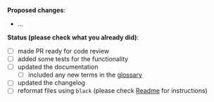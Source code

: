 **Proposed changes**:
- ...

**Status (please check what you already did)**:
- [ ] made PR ready for code review
- [ ] added some tests for the functionality
- [ ] updated the documentation
    - [ ] included any new terms in the [glossary](https://github.com/RasaHQ/rasa/blob/master/docs/glossary.rst)
- [ ] updated the changelog
- [ ] reformat files using `black` (please check [Readme](https://github.com/RasaHQ/rasa_nlu#code-style) for instructions)
